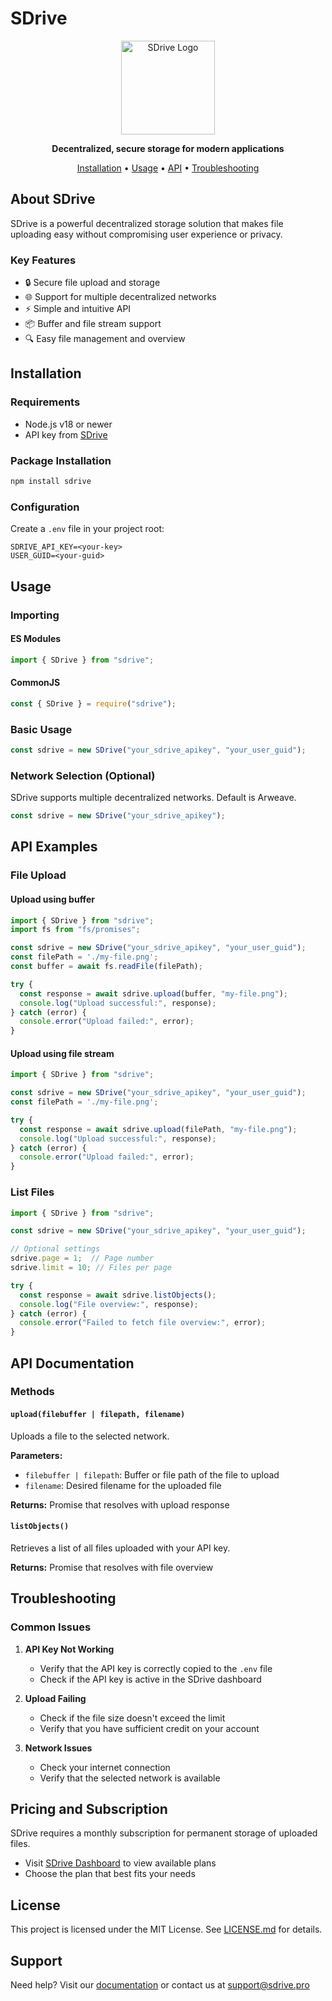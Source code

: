 # SDrive 

<div align="center">
  <img src="https://static.sdrive.app/images/sdrive-logo-transparent.png" width="150" alt="SDrive Logo">
  <p>
    <strong>Decentralized, secure storage for modern applications</strong>
  </p>
  <p>
    <a href="#installation">Installation</a> •
    <a href="#usage">Usage</a> •
    <a href="#api">API</a> •
    <a href="#troubleshooting">Troubleshooting</a>
  </p>
</div>

## About SDrive

SDrive is a powerful decentralized storage solution that makes file uploading easy without compromising user experience or privacy. 

### Key Features

- 🔒 Secure file upload and storage
- 🌐 Support for multiple decentralized networks
- ⚡ Simple and intuitive API
- 📦 Buffer and file stream support
- 🔍 Easy file management and overview

## Installation

### Requirements
- Node.js v18 or newer
- API key from [SDrive](https://sdrive.pro)

### Package Installation
```bash
npm install sdrive
```

### Configuration
Create a `.env` file in your project root:
```env
SDRIVE_API_KEY=<your-key>
USER_GUID=<your-guid>
```

## Usage

### Importing

#### ES Modules
```javascript
import { SDrive } from "sdrive";
```

#### CommonJS
```javascript
const { SDrive } = require("sdrive");
```

### Basic Usage

```javascript
const sdrive = new SDrive("your_sdrive_apikey", "your_user_guid");
```

### Network Selection (Optional)
SDrive supports multiple decentralized networks. Default is Arweave.

```javascript
const sdrive = new SDrive("your_sdrive_apikey");
```

## API Examples

### File Upload

#### Upload using buffer
```javascript
import { SDrive } from "sdrive";
import fs from "fs/promises";

const sdrive = new SDrive("your_sdrive_apikey", "your_user_guid");
const filePath = './my-file.png';
const buffer = await fs.readFile(filePath);

try {
  const response = await sdrive.upload(buffer, "my-file.png");
  console.log("Upload successful:", response);
} catch (error) {
  console.error("Upload failed:", error);
}
```

#### Upload using file stream
```javascript
import { SDrive } from "sdrive";

const sdrive = new SDrive("your_sdrive_apikey", "your_user_guid");
const filePath = './my-file.png';

try {
  const response = await sdrive.upload(filePath, "my-file.png");
  console.log("Upload successful:", response);
} catch (error) {
  console.error("Upload failed:", error);
}
```

### List Files
```javascript
import { SDrive } from "sdrive";

const sdrive = new SDrive("your_sdrive_apikey", "your_user_guid");

// Optional settings
sdrive.page = 1;  // Page number
sdrive.limit = 10; // Files per page

try {
  const response = await sdrive.listObjects();
  console.log("File overview:", response);
} catch (error) {
  console.error("Failed to fetch file overview:", error);
}
```

## API Documentation

### Methods

#### `upload(filebuffer | filepath, filename)`
Uploads a file to the selected network.

**Parameters:**
- `filebuffer | filepath`: Buffer or file path of the file to upload
- `filename`: Desired filename for the uploaded file

**Returns:** Promise that resolves with upload response

#### `listObjects()`
Retrieves a list of all files uploaded with your API key.

**Returns:** Promise that resolves with file overview

## Troubleshooting

### Common Issues

1. **API Key Not Working**
   - Verify that the API key is correctly copied to the `.env` file
   - Check if the API key is active in the SDrive dashboard

2. **Upload Failing**
   - Check if the file size doesn't exceed the limit
   - Verify that you have sufficient credit on your account

3. **Network Issues**
   - Check your internet connection
   - Verify that the selected network is available

## Pricing and Subscription

SDrive requires a monthly subscription for permanent storage of uploaded files.

- Visit [SDrive Dashboard](https://sdrive.pro/account/subscription) to view available plans
- Choose the plan that best fits your needs

## License

This project is licensed under the MIT License. See [LICENSE.md](LICENSE.md) for details.

## Support

Need help? Visit our [documentation](https://docs.sdrive.pro) or contact us at support@sdrive.pro
